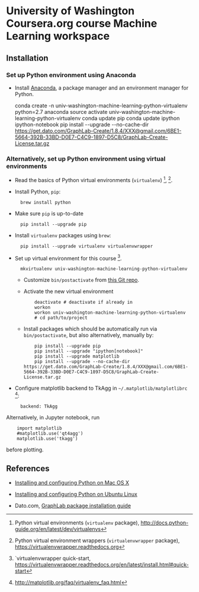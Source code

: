 # University of Washington Coursera.org course Machine Learning workspace

## Installation

### Set up Python environment using Anaconda

* Install [Anaconda](https://www.continuum.io/downloads), a package manager and an environment manager for Python.

    conda create -n univ-washington-machine-learning-python-virtualenv python=2.7 anaconda
    source activate univ-washington-machine-learning-python-virtualenv
    conda update pip
    conda update ipython ipython-notebook
    pip install --upgrade --no-cache-dir https://get.dato.com/GraphLab-Create/1.8.4/XXX@gmail.com/6BE1-5664-392B-33BD-D0E7-C4C9-1897-D5C8/GraphLab-Create-License.tar.gz
    
### Alternatively, set up Python environment using virtual environments

* Read the basics of Python virtual environments (`virtualenv`) [^python-virtualenv], [^python-virtualenvwrapper].

* Install Python, `pip`:

        brew install python 

* Make sure `pip` is up-to-date

        pip install --upgrade pip

* Install `virtualenv` packages using `brew`:

        pip install --upgrade virtualenv virtualenvwrapper
    
* Set up virtual environment for this course [^python-vritualenvwrapper-quickstart].

        mkvirtualenv univ-washington-machine-learning-python-virtualenv

  * Customize `bin/postactivate` from [this Git repo](https://github.com/lumeng/univ-washington-machine-learning-python-virtualenv).
  * Activate the new virtual environment

            deactivate # deactivate if already in
            workon
            workon univ-washington-machine-learning-python-virtualenv
            # cd path/to/project

  * Install packages which should be automatically run via `bin/postactivate`, but also alternatively, manually by:
  
            pip install --upgrade pip
            pip install --upgrade "ipython[notebook]"
            pip install --upgrade matplotlib
            pip install --upgrade --no-cache-dir https://get.dato.com/GraphLab-Create/1.8.4/XXX@gmail.com/6BE1-5664-392B-33BD-D0E7-C4C9-1897-D5C8/GraphLab-Create-License.tar.gz            

* Configure matplotlib backend to TkAgg in `~/.matplotlib/matplotlibrc` [^matplotlib-virtualenv-workaround]:

        backend: TkAgg

Alternatively, in Jupyter notebook, run 

        import matplotlib
        #matplotlib.use('qt4agg')
        matplotlib.use('tkagg')

before plotting.
    
## References

[^python-virtualenv]: Python virtual environments (`virtualenv` package), <http://docs.python-guide.org/en/latest/dev/virtualenvs>

[^python-virtualenvwrapper]: Python virtual environment wrappers (`virtualenvwrapper` package), <https://virtualenvwrapper.readthedocs.org>

[^python-vritualenvwrapper-quickstart]: `virtualenvwrapper quick-start, <https://virtualenvwrapper.readthedocs.org/en/latest/install.html#quick-start>

[^matplotlib-virtualenv-workaround]: <http://matplotlib.org/faq/virtualenv_faq.html>

* [Installing and configuring Python on Mac OS X](https://meng6.net/pages/computing/installing_and_configuring/installing_and_configuring_Python_on_Mac_OS_X/)

* [Installing and configuring Python on Ubuntu Linux](https://meng6.net/pages/computing/installing_and_configuring/installing_and_configuring_Python_on_Ubuntu_Linux/)

* Dato.com, [GraphLab package installation guide](https://dato.com/download/install-graphlab-create-command-line.html?email=XXX%40gmail.com&key=6BE1-5664-392B-33BD-D0E7-C4C9-1897-D5C8)
